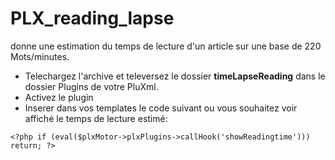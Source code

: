 # PLX_reading_lapse
donne une estimation du temps de lecture d'un article sur une base de 220 Mots/minutes.

- Telechargez l'archive et televersez le dossier **timeLapseReading**  dans le dossier Plugins de votre PluXml.
- Activez le plugin
- Inserer dans vos templates le code suivant ou vous souhaitez voir affiché le temps de lecture estimé:

`<?php if (eval($plxMotor->plxPlugins->callHook('showReadingtime'))) return; ?>`

